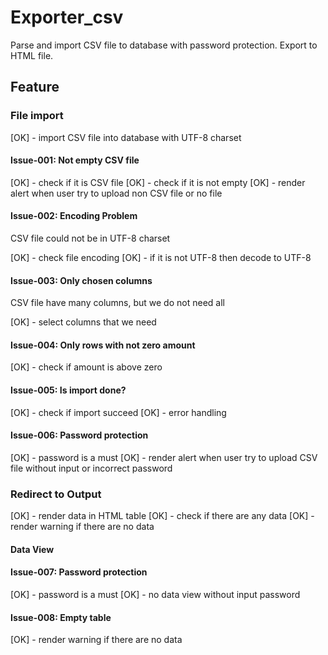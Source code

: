 # Exporter_csv
Parse and import CSV file to database with password protection. Export to HTML file.

## Feature

### File import

[OK] - import CSV file into database with UTF-8 charset

#### Issue-001: Not empty CSV file

[OK] - check if it is CSV file
[OK] - check if it is not empty
[OK] - render alert when user try to upload non CSV file or no file

#### Issue-002: Encoding Problem 
CSV file could not be in UTF-8 charset

[OK] - check file encoding
[OK] - if it is not UTF-8 then decode to UTF-8

#### Issue-003: Only chosen columns
CSV file have many columns, but we do not need all

[OK] - select columns that we need

#### Issue-004: Only rows with not zero amount

[OK] - check if amount is above zero

#### Issue-005: Is import done?

[OK] - check if import succeed
[OK] - error handling

#### Issue-006: Password protection

[OK] - password is a must
[OK] - render alert when user try to upload CSV file without input or incorrect password

### Redirect to Output

[OK] - render data in HTML table
[OK] - check if there are any data
[OK] - render warning if there are no data

#### Data View

#### Issue-007: Password protection

[OK] - password is a must
[OK] - no data view without input password

#### Issue-008: Empty table

[OK] - render warning if there are no data

